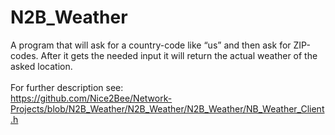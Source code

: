 # N2B_Weather
A program that will ask for a country-code like “us” and then ask for ZIP-codes.
After it gets the needed input it will return the actual weather of the asked location.<br><br>
For further description see:<br>
https://github.com/Nice2Bee/Network-Projects/blob/N2B_Weather/N2B_Weather/N2B_Weather/NB_Weather_Client.h
